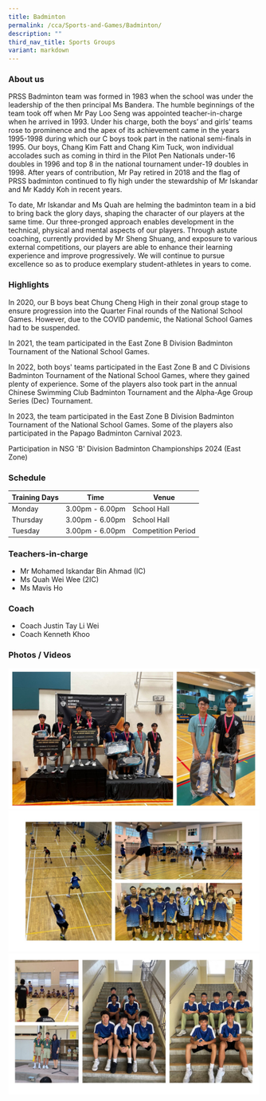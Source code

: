 ```yaml
---
title: Badminton
permalink: /cca/Sports-and-Games/Badminton/
description: ""
third_nav_title: Sports Groups
variant: markdown
---
```

### **About us**

PRSS Badminton team was formed in 1983 when the school was under the leadership of the then principal Ms Bandera. The humble beginnings of the team took off when Mr Pay Loo Seng was appointed teacher-in-charge when he arrived in 1993. Under his charge, both the boys’ and girls’ teams rose to prominence and the apex of its achievement came in the years 1995-1998 during which our C boys took part in the national semi-finals in 1995. Our boys, Chang Kim Fatt and Chang Kim Tuck, won individual accolades such as coming in third in the Pilot Pen Nationals under-16 doubles in 1996 and top 8 in the national tournament under-19 doubles in 1998. After years of contribution, Mr Pay retired in 2018 and the flag of PRSS badminton continued to fly high under the stewardship of Mr Iskandar and Mr Kaddy Koh in recent years.

To date, Mr Iskandar and Ms Quah are helming the badminton team in a bid to bring back the glory days, shaping the character of our players at the same time. Our three-pronged approach enables development in the technical, physical and mental aspects of our players. Through astute coaching, currently provided by Mr Sheng Shuang, and exposure to various external competitions, our players are able to enhance their learning experience and improve progressively. We will continue to pursue excellence so as to produce exemplary student-athletes in years to come. 

### **Highlights**

In 2020, our B boys beat Chung Cheng High in their zonal group stage to ensure progression into the Quarter Final rounds of the National School Games. However, due to the COVID pandemic, the National School Games had to be suspended.

In 2021, the team participated in the East Zone B Division Badminton Tournament of the National School Games.

In 2022, both boys' teams participated in the East Zone B and C Divisions Badminton Tournament of the National School Games, where they gained plenty of experience. Some of the players also took part in the annual Chinese Swimming Club Badminton Tournament and the Alpha-Age Group Series (Dec) Tournament. 

In 2023, the team participated in the East Zone B Division Badminton Tournament of the National School Games. Some of the players also participated in the Papago Badminton Carnival 2023.

Participation in NSG 'B' Division Badminton Championships 2024 (East Zone)

### **Schedule**

| Training Days | Time | Venue |
| -------- | -------- | -------- |
| Monday |3.00pm - 6.00pm | School Hall |
| Thursday |3.00pm - 6.00pm | School Hall |
| Tuesday | 3.00pm - 6.00pm | Competition Period |

### **Teachers-in-charge**

* Mr Mohamed Iskandar Bin Ahmad (IC)
* Ms Quah Wei Wee (2IC)
* Ms Mavis Ho

### **Coach**

* Coach Justin Tay Li Wei 
* Coach Kenneth Khoo

### **Photos / Videos**

![](/images/CCA/Badminton/badminton%2001.jpg)
![](/images/CCA/Badminton/badminton%2002.jpg)
![](/images/CCA/Badminton/badminton%2003.jpg)